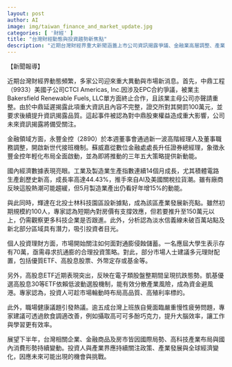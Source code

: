 ```yaml
---
layout: post
author: AI
image: img/taiwan_finance_and_market_update.jpg
categories: [ '財經' ]
title: "台灣財經動態與投資趨勢新焦點"
description: "近期台灣財經界重大新聞涵蓋上市公司資訊揭露爭議、金融業高層調整、產業數據亮眼成長與科技產業布局帶動房市觀察。投資人關注資產抗通膨配置，包括高股息ETF等理財商品，職場健康與慢性疲勞議題也備受討論。展望下半年，產業、金融與房市因應全球情勢與政策調整，持續吸引市場高度關注。"
---
```

【新聞報導】

近期台灣財經界動態頻繁，多家公司迎來重大異動與市場新消息。首先，中鼎工程（9933）美國子公司CTCI Americas, Inc.因涉及EPC合約爭議，被業主Bakersfield Renewable Fuels, LLC單方面終止合作，且該業主母公司亦聲請重整。由於中鼎延遲揭露此項重大資訊且內容不完整，證交所對其開罰100萬元，並要求後續提升資訊揭露品質。這起事件被認為對中鼎股東權益造成重大影響，公司未來資訊揭露將備受關注。

金融領域方面，永豐金控（2890）於本週董事會通過新一波高階經理人及董事職務調整，開啟新世代接班機制。蘇威嘉從數位金融處處長升任證券總經理，象徵永豐金控年輕化布局全面啟動，並為即將推動的三年五大策略提供新動能。

國內經濟數據表現亮眼。工業及製造業生產指數連續14個月成長，尤其積體電路生產創歷史新高，成長率高達44.43%，推手來自AI及美國關稅拉貨潮。雖有廠商反映這股熱潮可能趨緩，但5月製造業產出仍看好年增15%的動能。

與此同時，輝達在北投士林科技園區設新據點，成為該區產業發展新亮點。雖然初期規模約100人，專家認為短期內對房價有支撐效應，但若要推升至150萬元以上，仍需觀察更多科技企業是否跟進。此外，分析認為淡水信義線未破百萬站點及新北部分區域具有潛力，吸引投資者目光。

個人投資理財方面，市場開始關注如何面對通膨侵蝕儲蓄。一名應屆大學生表示存有70萬，亟需尋求抗通膨的合理投資策略。對此，部分市場人士建議多元理財配置，包括優質ETF、高股息股票、外幣定存或基金等。

另外，高股息ETF近期表現突出，反映在電子類股盤整期間呈現抗跌態勢。凱基優選高股息30等ETF依賴低波動選股機制，能有效分散產業風險，成為資金避風港。專家認為，投資人可趁市場輪動時布局高品質、高殖利率標的。

此外，職場健康議題引發熱議。逾五成台灣上班族自覺面臨嚴重慢性疲勞問題，專家建議可透過飲食調適改善，例如攝取高可可多酚巧克力，提升大腦效率，讓工作與學習更有效率。

展望下半年，台灣相關企業、金融商品及房市皆因國際局勢、高科技產業布局與國內消費形勢持續變動。投資人與產業界應持續關注政策、產業發展與全球經濟變化，因應未來可能出現的機會與挑戰。